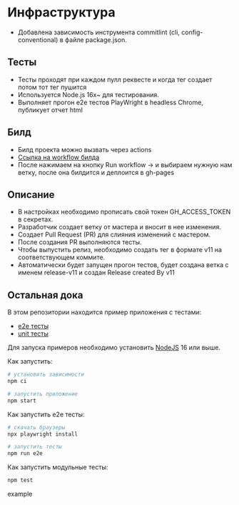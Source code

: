 # Инфраструктура 

- Добавлена зависимость инструмента commitlint (cli, config-conventional) в файле package.json.

## Тесты
- Тесты проходят при каждом пулл реквесте и когда тег создает потом тот тег пушится 
- Используется Node.js 16x~ для тестирования.
- Выполняет прогон e2e тестов PlayWright в headless Chrome, публикует отчет html

## Билд 
- Билд проекта можно вызвать через actions
- [Ссылка на workflow билда](https://github.com/Beksultan2001/unit-demo-cra/actions/workflows/pages/pages-build-deployment) 
- После нажимаем на кнопку Run workflow -> и выбираем нужную нам ветку, после она билдится и деплоится в gh-pages


## Описание

- В настройках необходимо прописать свой токен GH_ACCESS_TOKEN в секретах.
- Разработчик создает ветку от мастера и вносит в нее изменения.
- Создает Pull Request (PR) для слияния изменений с мастером.
- После создания PR выполняются тесты.
- Чтобы выпустить релиз, необходимо создать тег в формате v11 на соответствующем коммите.
- Автоматически будет запущен прогон тестов, будет создана ветка с именем release-v11 и создан Release created By v11

## Остальная дока

В этом репозитории находится пример приложения с тестами:

- [e2e тесты](e2e/example.spec.ts)
- [unit тесты](src/example.test.tsx)

Для запуска примеров необходимо установить [NodeJS](https://nodejs.org/en/download/) 16 или выше.

Как запустить:

```sh
# установить зависимости
npm ci

# запустить приложение
npm start
```

Как запустить e2e тесты:

```sh
# скачать браузеры
npx playwright install

# запустить тесты
npm run e2e
```

Как запустить модульные тесты:

```sh
npm test
```
example